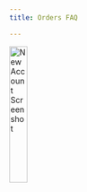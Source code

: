 ```yaml
---
title: Orders FAQ

---
```



<img src="/comingSoon.png" alt="New Account Screenshot" style="width:25%;">